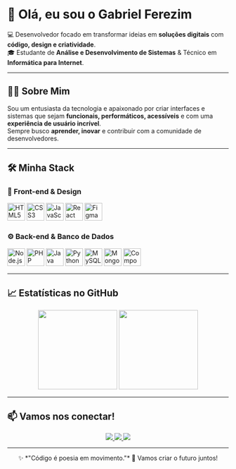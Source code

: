 # 👋 Olá, eu sou o **Gabriel Ferezim**

💻 Desenvolvedor focado em transformar ideias em **soluções digitais** com **código, design e criatividade**.  
🎓 Estudante de **Análise e Desenvolvimento de Sistemas** & Técnico em **Informática para Internet**.

---

## 👨‍💻 Sobre Mim  
Sou um entusiasta da tecnologia e apaixonado por criar interfaces e sistemas que sejam **funcionais, performáticos, acessíveis** e com uma **experiência de usuário incrível**.  
Sempre busco **aprender, inovar** e contribuir com a comunidade de desenvolvedores.

---

## 🛠️ Minha Stack

### 🎨 Front-end & Design  
<p align="left">
  <img src="https://cdn.jsdelivr.net/gh/devicons/devicon/icons/html5/html5-original.svg" height="40" alt="HTML5" title="HTML5" />
  <img src="https://cdn.jsdelivr.net/gh/devicons/devicon/icons/css3/css3-original.svg" height="40" alt="CSS3" title="CSS3" />
  <img src="https://cdn.jsdelivr.net/gh/devicons/devicon/icons/javascript/javascript-original.svg" height="40" alt="JavaScript" title="JavaScript" />
  <img src="https://cdn.jsdelivr.net/gh/devicons/devicon/icons/react/react-original.svg" height="40" alt="React" title="React" />
  <img src="https://cdn.jsdelivr.net/gh/devicons/devicon/icons/figma/figma-original.svg" height="40" alt="Figma" title="Figma" />
</p>

### ⚙️ Back-end & Banco de Dados  
<p align="left">
  <img src="https://cdn.jsdelivr.net/gh/devicons/devicon/icons/nodejs/nodejs-original.svg" height="40" alt="Node.js" title="Node.js" />
  <img src="https://cdn.jsdelivr.net/gh/devicons/devicon/icons/php/php-original.svg" height="40" alt="PHP" title="PHP" />
  <img src="https://cdn.jsdelivr.net/gh/devicons/devicon/icons/java/java-original.svg" height="40" alt="Java" title="Java" />
  <img src="https://cdn.jsdelivr.net/gh/devicons/devicon/icons/python/python-original.svg" height="40" alt="Python" title="Python" />
  <img src="https://cdn.jsdelivr.net/gh/devicons/devicon/icons/mysql/mysql-original.svg" height="40" alt="MySQL" title="MySQL" />
  <img src="https://cdn.jsdelivr.net/gh/devicons/devicon/icons/mongodb/mongodb-original.svg" height="40" alt="MongoDB" title="MongoDB" />
  <img src="https://cdn.jsdelivr.net/gh/devicons/devicon/icons/composer/composer-original.svg" height="40" alt="Composer" title="Composer" />
</p>

---

## 📈 Estatísticas no GitHub  
<div align="center">
  <img height="180em" src="https://github-readme-stats.vercel.app/api?username=GabrielFerezim&show_icons=true&theme=radical&include_all_commits=true&count_private=true"/>
  <img height="180em" src="https://github-readme-stats.vercel.app/api/top-langs/?username=GabrielFerezim&layout=compact&langs_count=8&theme=radical"/>
</div>

---

## 📫 Vamos nos conectar!  
<div align="center">
  <a href="mailto:ferezimbiel@gmail.com">
    <img src="https://img.shields.io/badge/-Gmail-D14836?style=for-the-badge&logo=gmail&logoColor=white" />
  </a>
  <a href="https://www.linkedin.com/in/gabriel-ferezim-lindsiepe-a8a2ba28a/" target="_blank">
    <img src="https://img.shields.io/badge/-LinkedIn-0077B5?style=for-the-badge&logo=linkedin&logoColor=white" />
  </a>
  <a href="https://www.instagram.com/ferezim/" target="_blank">
    <img src="https://img.shields.io/badge/-Instagram-E4405F?style=for-the-badge&logo=instagram&logoColor=white" />
  </a>
</div>

---

<div align="center">
✨ *"Código é poesia em movimento."*  
🚀 Vamos criar o futuro juntos!
</div>
